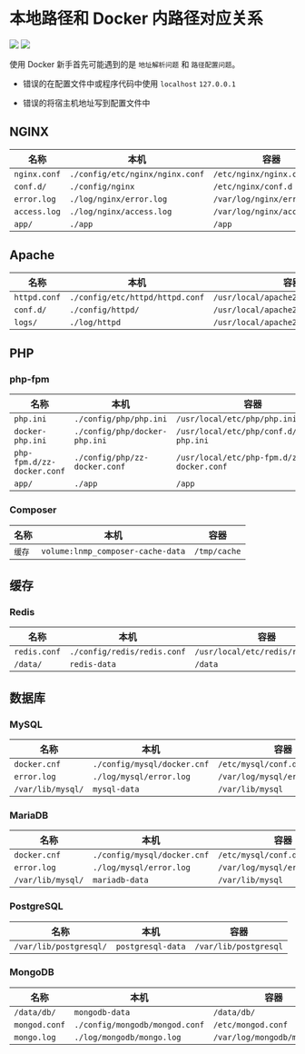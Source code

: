 # 本地路径和 Docker 内路径对应关系

[![](https://img.shields.io/badge/AD-%E8%85%BE%E8%AE%AF%E4%BA%91%E5%AE%B9%E5%99%A8%E6%9C%8D%E5%8A%A1-blue.svg)](https://cloud.tencent.com/redirect.php?redirect=10058&cps_key=3a5255852d5db99dcd5da4c72f05df61) [![](https://img.shields.io/badge/Support-%E8%85%BE%E8%AE%AF%E4%BA%91%E8%87%AA%E5%AA%92%E4%BD%93-brightgreen.svg)](https://cloud.tencent.com/developer/support-plan?invite_code=13vokmlse8afh)

使用 Docker 新手首先可能遇到的是 `地址解析问题` 和 `路径配置问题`。

* 错误的在配置文件中或程序代码中使用 `localhost` `127.0.0.1`

* 错误的将宿主机地址写到配置文件中

## NGINX

|名称|本机|容器|
|--|--|--|
|`nginx.conf`|`./config/etc/nginx/nginx.conf`|`/etc/nginx/nginx.conf`    |
|`conf.d/`   |`./config/nginx`               |`/etc/nginx/conf.d`        |
|`error.log` |`./log/nginx/error.log`       |`/var/log/nginx/error.log` |
|`access.log`|`./log/nginx/access.log`      |`/var/log/nginx/access.log`|
|`app/`      |`./app`                        |`/app`                     |

## Apache

|名称|本机|容器|
|--|--|--|
|`httpd.conf` | `./config/etc/httpd/httpd.conf` | `/usr/local/apache2/conf/httpd.conf`|
|`conf.d/`    | `./config/httpd/`               | `/usr/local/apache2/conf.d`         |
|`logs/`      | `./log/httpd`                  | `/usr/local/apache2/logs`           |

## PHP

### php-fpm

|名称|本机|容器|
|--|--|--|
|`php.ini`                     |`./config/php/php.ini`                  |`/usr/local/etc/php/php.ini`                         |
|`docker-php.ini`   |`./config/php/docker-php.ini`        |`/usr/local/etc/php/conf.d/docker-php.ini`|
|`php-fpm.d/zz-docker.conf`    |`./config/php/zz-docker.conf`           |`/usr/local/etc/php-fpm.d/zz-docker.conf`            |
|`app/`                        |`./app`                                 |`/app`                                               |

### Composer

|名称|本机|容器|
|--|--|--|
|`缓存`|`volume:lnmp_composer-cache-data`|`/tmp/cache`|

## 缓存

### Redis

|名称|本机|容器|
|--|--|--|
|`redis.conf`|`./config/redis/redis.conf`|`/usr/local/etc/redis/redis.conf`|
|`/data/`    |`redis-data`               |`/data`                          |

## 数据库

### MySQL

|名称|本机|容器|
|--|--|--|
|`docker.cnf`       |`./config/mysql/docker.cnf`       |`/etc/mysql/conf.d/docker.cnf` |
|`error.log`        |`./log/mysql/error.log`          |`/var/log/mysql/error.log`     |
|`/var/lib/mysql/`  |`mysql-data`                      |`/var/lib/mysql`               |

### MariaDB

|名称|本机|容器|
|--|--|--|
|`docker.cnf`       |`./config/mysql/docker.cnf`       |`/etc/mysql/conf.d/docker.cnf` |
|`error.log`        |`./log/mysql/error.log`          |`/var/log/mysql/error.log`     |
|`/var/lib/mysql/`  |`mariadb-data`                    |`/var/lib/mysql`               |

### PostgreSQL

|名称|本机|容器|
|--|--|--|
|`/var/lib/postgresql/`|`postgresql-data`|`/var/lib/postgresql`|

### MongoDB

|名称|本机|容器|
|--|--|--|
|`/data/db/`  |`mongodb-data`                 |`/data/db/`                 |
|`mongod.conf`|`./config/mongodb/mongod.conf` |`/etc/mongod.conf`          |
|`mongo.log`  |`./log/mongodb/mongo.log`     |`/var/log/mongodb/mongo.log`|
